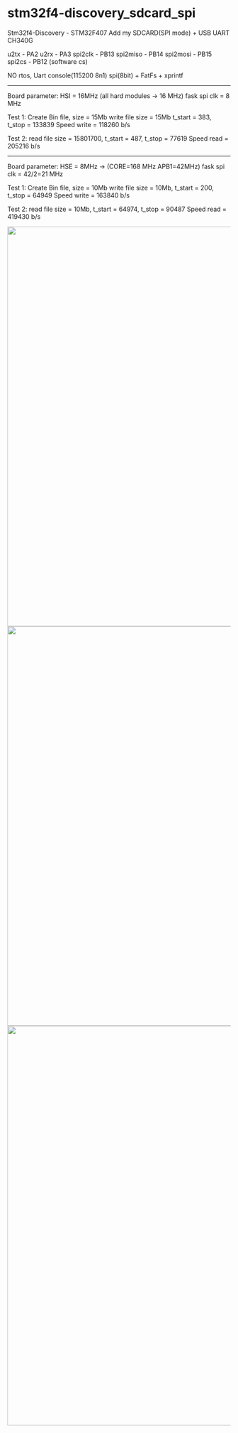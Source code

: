 # stm32f4-discovery_sdcard_spi
Stm32f4-Discovery - STM32F407
Add my SDCARD(SPI mode) + USB UART CH340G

u2tx     - PA2
u2rx     - PA3
spi2clk  - PB13
spi2miso - PB14
spi2mosi - PB15
spi2cs   - PB12 (software cs)

NO rtos, Uart console(115200 8n1)
spi(8bit) + FatFs + xprintf

-------------------------------------------------------------------------------
Board parameter:
 HSI = 16MHz (all hard modules -> 16 MHz)
 fask spi clk = 8 MHz

Test 1:
Create Bin file, size = 15Mb
write file size = 15Mb t_start = 383, t_stop = 133839 Speed write = 118260 b/s

Test 2:
read file size = 15801700, t_start = 487, t_stop = 77619 Speed read = 205216 b/s

-------------------------------------------------------------------------------
Board parameter:
 HSE = 8MHz -> (CORE=168 MHz APB1=42MHz)
 fask spi clk = 42/2=21 MHz

Test 1:
Create Bin file, size = 10Mb
write file size = 10Mb, t_start = 200, t_stop = 64949 Speed write = 163840 b/s 

Test 2:
read file size = 10Mb, t_start = 64974, t_stop = 90487 Speed read = 419430 b/s

<img src="./foto_img/board_top.jpg" width="900">
<img src="./foto_img/board_bottom.jpg" width="900">
<img src="./foto_img/terminal.png" width="900">

